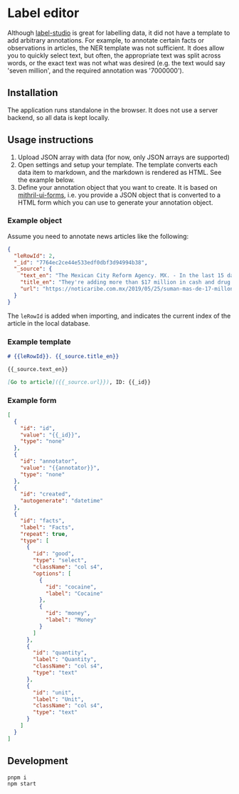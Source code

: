# Label editor

Although [label-studio](https://labelstud.io/) is great for labelling data, it did not have a template to add arbitrary annotations. For example, to annotate certain facts or observations in articles, the NER template was not sufficient. It does allow you to quickly select text, but often, the appropriate text was split across words, or the exact text was not what was desired (e.g. the text would say 'seven million', and the required annotation was '7000000').

## Installation

The application runs standalone in the browser. It does not use a server backend, so all data is kept locally.

## Usage instructions

1. Upload JSON array with data (for now, only JSON arrays are supported)
2. Open settings and setup your template. The template converts each data item to markdown, and the markdown is rendered as HTML. See the example below.
3. Define your annotation object that you want to create. It is based on [mithril-ui-forms](https://github.com/erikvullings/mithril-ui-form), i.e. you provide a JSON object that is converted to a HTML form which you can use to generate your annotation object.

### Example object

Assume you need to annotate news articles like the following:

```json
{
  "leRowId": 2,
  "_id": "7764ec2ce44e533edf0dbf3d94994b38",
  "_source": {
    "text_en": "The Mexican City Reform Agency. MX. - In the last 15 days. The Armed Forces seized $4,437,000 from organized crime.. The report delivered yesterday by the security cabinet to President Andrés Manuel López Obrador indicates that from 9 to 23 May were secured to gangs of organized crime 2 thousand 640 kilos of marijuana. Other, of a thickness of not more than 10 mm. 350 kilos of cocaine and 1. 5 of opium rubber. In military operations, 582 people were arrested.. Of these, three were injured.. Of the total. Only 20 have been released.. Five deaths and seven clashes with the Castro corporations and the Federal Police were recorded. 180 long and short guns were also seized.. As well as two aircraft and 984 vehicles. In addition to 8 properties. The report. presented by the President at his morning conference. The estimated price of the drug is 245 million 821 thousand 736 pesos. about $12.9 million.. President Andrés Manuel López Obrador reported that an inventory of all the assets confiscated from the crime is being carried out. whether for common crime or white collar crime. We already have the constitutional reform. The extinction of domain. which allows all these goods to be obtained for the development of Mexico. He pointed. We have the case. For example,. of the confiscation of money. than before. According to the report they presented to me. I was going to the Army Bank.. to the Army Bank vaults. And now it goes to the public ministries. to the Attorney General's Office. (Reform Agency)",
    "title_en": "They're adding more than $17 million in cash and drug seizures to organized crime.",
    "url": "https://noticaribe.com.mx/2019/05/25/suman-mas-de-17-millones-de-dolares-en-decomisos-de-efectivo-y-drogas-al-crimen-organizado/"
  }
}
```
The `leRowId` is added when importing, and indicates the current index of the article in the local database.

### Example template 

```md
# {{leRowId}}. {{_source.title_en}}

{{_source.text_en}}

[Go to article]({{_source.url}}), ID: {{_id}}
```

### Example form 

```json
[
  {
    "id": "id",
    "value": "{{_id}}",
    "type": "none"
  },
  {
    "id": "annotator",
    "value": "{{annotator}}",
    "type": "none"
  },
  {
    "id": "created",
    "autogenerate": "datetime"
  },
  {
    "id": "facts",
    "label": "Facts",
    "repeat": true,
    "type": [
      {
        "id": "good",
        "type": "select",
        "className": "col s4",
        "options": [
          {
            "id": "cocaine",
            "label": "Cocaine"
          },
          {
            "id": "money",
            "label": "Money"
          }
        ]
      },
      {
        "id": "quantity",
        "label": "Quantity",
        "className": "col s4",
        "type": "text"
      },
      {
        "id": "unit",
        "label": "Unit",
        "className": "col s4",
        "type": "text"
      }
    ]
  }
]
```

## Development

```bash
pnpm i
npm start
```
